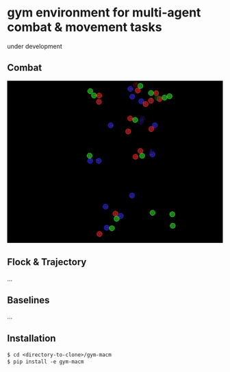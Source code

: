 
# gym environment for multi-agent combat & movement tasks

under development

Combat
-----
![Alt Text](imgs/tdm_3_15.gif)

Flock & Trajectory
-----
...

Baselines
-----
...

Installation
-----

```
$ cd <directory-to-clone>/gym-macm
$ pip install -e gym-macm
```